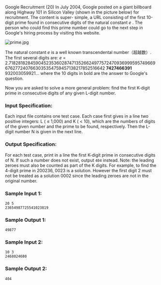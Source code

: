 Google Recruitment (20)
In July 2004, Google posted on a giant billboard along Highway 101 in Silicon
Valley (shown in the picture below) for recruitment. The content is super-
simple, a URL consisting of the first 10-digit prime found in consecutive
digits of the natural constant $e$ . The person who could find this prime
number could go to the next step in Google's hiring process by visiting this
website.

![prime.jpg](https://images.ptausercontent.com/57148679-d574-4f49-b048-775c6c07791c.jpg)

The natural constant $e$ is a well known transcendental number（超越数）. The first
several digits are: $e$ =
2.71828182845904523536028747135266249775724709369995957496696762772407663035354759457138217852516642
**7427466391** 932003059921... where the 10 digits in bold are the answer to
Google's question.

Now you are asked to solve a more general problem: find the first K-digit
prime in consecutive digits of any given L-digit number.

### Input Specification:

Each input file contains one test case. Each case first gives in a line two
positive integers: L ( $\le$ 1,000) and K ( $<$ 10), which are the numbers of
digits of the given number and the prime to be found, respectively. Then the
L-digit number N is given in the next line.

### Output Specification:

For each test case, print in a line the first K-digit prime in consecutive
digits of N. If such a number does not exist, output `404` instead. Note: the
leading zeroes must also be counted as part of the K digits. For example, to
find the 4-digit prime in 200236, 0023 is a solution. However the first digit
2 must not be treated as a solution 0002 since the leading zeroes are not in
the original number.

### Sample Input 1:

    
    
    20 5
    23654987725541023819
    

### Sample Output 1:

    
    
    49877
    

### Sample Input 2:

    
    
    10 3
    2468024680
    

### Sample Output 2:

    
    
    404
    


